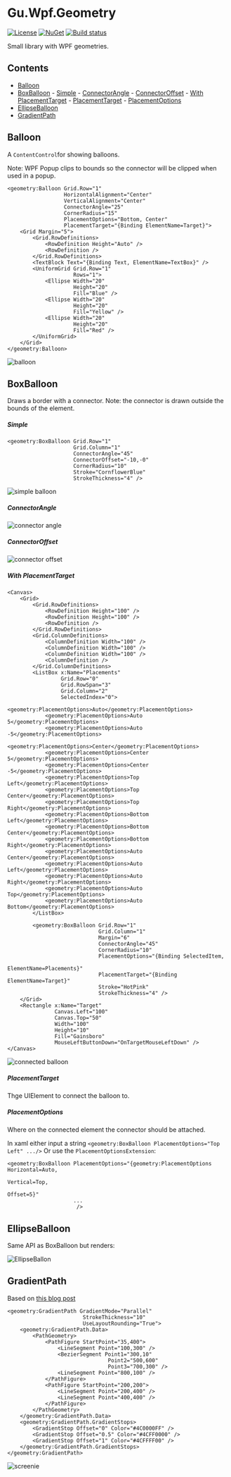 # Gu.Wpf.Geometry
[![License](https://img.shields.io/badge/license-MIT-blue.svg)](LICENSE.md) [![NuGet](https://img.shields.io/nuget/v/Gu.Wpf.Geometry.svg)](https://www.nuget.org/packages/Gu.Wpf.Geometry/)
[![Build status](https://ci.appveyor.com/api/projects/status/1nk9elw89ker9fjs?svg=true)](https://ci.appveyor.com/project/JohanLarsson/gu-wpf-geometry)

Small library with WPF geometries.

## Contents
- [Balloon](#balloon)
- [BoxBalloon](#boxballoon)
      - [Simple](#simple)
      - [ConnectorAngle](#connectorangle)
      - [ConnectorOffset](#connectoroffset)
      - [With PlacementTarget](#with-placementtarget)
      - [PlacementTarget](#placementtarget)
      - [PlacementOptions](#placementoptions)
- [EllipseBalloon](#ellipseballoon)
- [GradientPath](#gradientpath)

## Balloon
A `ContentControl`for showing balloons.

Note: WPF Popup clips to bounds so the connector will be clipped when used in a popup.

```
<geometry:Balloon Grid.Row="1"
                  HorizontalAlignment="Center"
                  VerticalAlignment="Center"
                  ConnectorAngle="25"
                  CornerRadius="15"
                  PlacementOptions="Bottom, Center"
                  PlacementTarget="{Binding ElementName=Target}">
    <Grid Margin="5">
        <Grid.RowDefinitions>
            <RowDefinition Height="Auto" />
            <RowDefinition />
        </Grid.RowDefinitions>
        <TextBlock Text="{Binding Text, ElementName=TextBox}" />
        <UniformGrid Grid.Row="1"
                     Rows="1">
            <Ellipse Width="20"
                     Height="20"
                     Fill="Blue" />
            <Ellipse Width="20"
                     Height="20"
                     Fill="Yellow" />
            <Ellipse Width="20"
                     Height="20"
                     Fill="Red" />
        </UniformGrid>
    </Grid>
</geometry:Balloon>
```

![balloon](http://i.imgur.com/5BLZzJU.png)

## BoxBalloon
Draws a border with a connector.
Note: the connector is drawn outside the bounds of the element.


##### Simple
```
<geometry:BoxBalloon Grid.Row="1"
                     Grid.Column="1"
                     ConnectorAngle="45"
                     ConnectorOffset="-10,-0"
                     CornerRadius="10"
                     Stroke="CornflowerBlue"
                     StrokeThickness="4" />
```
![simple balloon](http://i.imgur.com/YZDjCvj.png)

##### ConnectorAngle
![connector angle](http://i.imgur.com/lwViiPI.png)

##### ConnectorOffset

![connector offset](http://i.imgur.com/hT1fFsj.png)

##### With PlacementTarget
```
<Canvas>
    <Grid>
        <Grid.RowDefinitions>
            <RowDefinition Height="100" />
            <RowDefinition Height="100" />
            <RowDefinition />
        </Grid.RowDefinitions>
        <Grid.ColumnDefinitions>
            <ColumnDefinition Width="100" />
            <ColumnDefinition Width="100" />
            <ColumnDefinition Width="100" />
            <ColumnDefinition />
        </Grid.ColumnDefinitions>
        <ListBox x:Name="Placements"
                 Grid.Row="0"
                 Grid.RowSpan="3"
                 Grid.Column="2"
                 SelectedIndex="0">
            <geometry:PlacementOptions>Auto</geometry:PlacementOptions>
            <geometry:PlacementOptions>Auto 5</geometry:PlacementOptions>
            <geometry:PlacementOptions>Auto -5</geometry:PlacementOptions>
            <geometry:PlacementOptions>Center</geometry:PlacementOptions>
            <geometry:PlacementOptions>Center 5</geometry:PlacementOptions>
            <geometry:PlacementOptions>Center -5</geometry:PlacementOptions>
            <geometry:PlacementOptions>Top Left</geometry:PlacementOptions>
            <geometry:PlacementOptions>Top Center</geometry:PlacementOptions>
            <geometry:PlacementOptions>Top Right</geometry:PlacementOptions>
            <geometry:PlacementOptions>Bottom Left</geometry:PlacementOptions>
            <geometry:PlacementOptions>Bottom Center</geometry:PlacementOptions>
            <geometry:PlacementOptions>Bottom Right</geometry:PlacementOptions>
            <geometry:PlacementOptions>Auto Center</geometry:PlacementOptions>
            <geometry:PlacementOptions>Auto Left</geometry:PlacementOptions>
            <geometry:PlacementOptions>Auto Right</geometry:PlacementOptions>
            <geometry:PlacementOptions>Auto Top</geometry:PlacementOptions>
            <geometry:PlacementOptions>Auto Bottom</geometry:PlacementOptions>
        </ListBox>

        <geometry:BoxBalloon Grid.Row="1"
                             Grid.Column="1"
                             Margin="6"
                             ConnectorAngle="45"
                             CornerRadius="10"
                             PlacementOptions="{Binding SelectedItem,
                                                        ElementName=Placements}"
                             PlacementTarget="{Binding ElementName=Target}"
                             Stroke="HotPink"
                             StrokeThickness="4" />
    </Grid>
    <Rectangle x:Name="Target"
               Canvas.Left="100"
               Canvas.Top="50"
               Width="100"
               Height="10"
               Fill="Gainsboro"
               MouseLeftButtonDown="OnTargetMouseLeftDown" />
</Canvas>
```

![connected balloon](http://i.imgur.com/wJBJACc.gif)

##### PlacementTarget
Thge UIElement to connect the balloon to.

##### PlacementOptions
Where on the connected element the connector should be attached.

In xaml either input a string `<geometry:BoxBalloon PlacementOptions="Top Left" .../>`
Or use the `PlacementOptionsExtension`:
```
<geometry:BoxBalloon PlacementOptions="{geometry:PlacementOptions Horizontal=Auto,
                                                                  Vertical=Top,
                                                                  Offset=5}"
                     ...
                      />
```

## EllipseBalloon

Same API as BoxBalloon but renders:

![EllipseBallon](http://i.imgur.com/2yMYmfR.png)

## GradientPath

Based on [this blog post](http://www.charlespetzold.com/blog/2009/02/Graphical-Paths-with-Gradient-Colors.html)

```
<geometry:GradientPath GradientMode="Parallel"
                        StrokeThickness="10"
                        UseLayoutRounding="True">
    <geometry:GradientPath.Data>
        <PathGeometry>
            <PathFigure StartPoint="35,400">
                <LineSegment Point="100,300" />
                <BezierSegment Point1="300,10"
                                Point2="500,600"
                                Point3="700,300" />
                <LineSegment Point="800,100" />
            </PathFigure>
            <PathFigure StartPoint="200,200">
                <LineSegment Point="200,400" />
                <LineSegment Point="400,400" />
            </PathFigure>
        </PathGeometry>
    </geometry:GradientPath.Data>
    <geometry:GradientPath.GradientStops>
        <GradientStop Offset="0" Color="#4C0000FF" />
        <GradientStop Offset="0.5" Color="#4CFF0000" />
        <GradientStop Offset="1" Color="#4CFFFF00" />
    </geometry:GradientPath.GradientStops>
</geometry:GradientPath>
```
![screenie](http://i.imgur.com/YxNoS87.gif)
